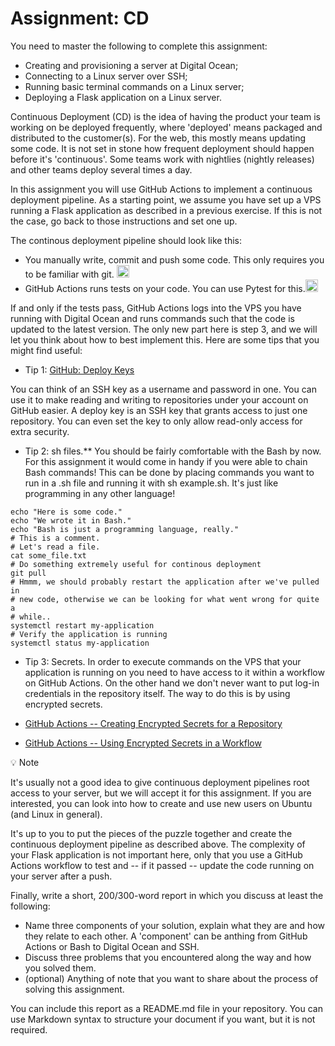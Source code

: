 # Assignment: CD
You need to master the following to complete this assignment:

* Creating and provisioning a server at Digital Ocean;
* Connecting to a Linux server over SSH;
* Running basic terminal commands on a Linux server;
* Deploying a Flask application on a Linux server.

Continuous Deployment (CD) is the idea of having the product your team is working on be deployed frequently, where 'deployed' means packaged and distributed to the customer(s). For the web, this mostly means updating some code. It is not set in stone how frequent deployment should happen before it's 'continuous'. Some teams work with nightlies (nightly releases) and other teams deploy several times a day.

In this assignment you will use GitHub Actions to implement a continuous deployment pipeline. As a starting point, we assume you have set up a VPS running a Flask application as described in a previous exercise. If this is not the case, go back to those instructions and set one up.

The continous deployment pipeline should look like this:

* You manually write, commit and push some code. This only requires you to be familiar with git. <img src="https://upload.wikimedia.org/wikipedia/commons/thumb/0/03/Green_check.svg/240px-Green_check.svg.png" width="20">
* GitHub Actions runs tests on your code. You can use Pytest for this.<img src="https://upload.wikimedia.org/wikipedia/commons/thumb/0/03/Green_check.svg/240px-Green_check.svg.png" width="20">

If and only if the tests pass, GitHub Actions logs into the VPS you have running with Digital Ocean and runs commands such that the code is updated to the latest version.
The only new part here is step 3, and we will let you think about how to best implement this. Here are some tips that you might find useful:

* Tip 1: [GitHub: Deploy Keys](https://docs.github.com/en/free-pro-team@latest/developers/overview/managing-deploy-keys#deploy-keys/ "GitHub: Deploy Keys")

You can think of an SSH key as a username and password in one. You can use it to make reading and writing to repositories under your account on GitHub easier. A deploy key is an SSH key that grants access to just one repository. You can even set the key to only allow read-only access for extra security.

* Tip 2: sh files.** You should be fairly comfortable with the Bash by now. For this assignment it would come in handy if you were able to chain Bash commands! This can be done by placing commands you want to run in a .sh file and running it with sh example.sh. It's just like programming in any other language!
```
echo "Here is some code."
echo "We wrote it in Bash."
echo "Bash is just a programming language, really."
# This is a comment.
# Let's read a file.
cat some_file.txt
# Do something extremely useful for continous deployment
git pull
# Hmmm, we should probably restart the application after we've pulled in
# new code, otherwise we can be looking for what went wrong for quite a
# while..
systemctl restart my-application
# Verify the application is running
systemctl status my-application
```

* Tip 3: Secrets. In order to execute commands on the VPS that your application is running on you need to have access to it within a workflow on GitHub Actions. On the other hand we don't never want to put log-in credentials in the repository itself. The way to do this is by using encrypted secrets.

* [GitHub Actions -- Creating Encrypted Secrets for a Repository](https://docs.github.com/en/free-pro-team@latest/actions/reference/encrypted-secrets#creating-encrypted-secrets-for-a-repository "Creating Encrypted Secrets for a Repository")
* [GitHub Actions -- Using Encrypted Secrets in a Workflow](https://docs.github.com/en/free-pro-team@latest/actions/reference/encrypted-secrets#using-encrypted-secrets-in-a-workflow "Using Encrypted Secrets in a Workflow")

💡 Note

It's usually not a good idea to give continuous deployment pipelines root access to your server, but we will accept it for this assignment. If you are interested, you can look into how to create and use new users on Ubuntu (and Linux in general).

It's up to you to put the pieces of the puzzle together and create the continuous deployment pipeline as described above. The complexity of your Flask application is not important here, only that you use a GitHub Actions workflow to test and -- if it passed -- update the code running on your server after a push.

Finally, write a short, 200/300-word report in which you discuss at least the following:

* Name three components of your solution, explain what they are and how they relate to each other. A 'component' can be anthing from GitHub Actions or Bash to Digital Ocean and SSH.
* Discuss three problems that you encountered along the way and how you solved them.
* (optional) Anything of note that you want to share about the process of solving this assignment.

You can include this report as a README.md file in your repository. You can use Markdown syntax to structure your document if you want, but it is not required.